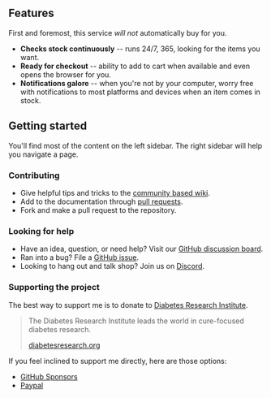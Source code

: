 
## Features

First and foremost, this service _will not_ automatically buy for you.

- **Checks stock continuously** -- runs 24/7, 365, looking for the items you want.
- **Ready for checkout** -- ability to add to cart when available and even opens the browser for you.
- **Notifications galore** -- when you're not by your computer, worry free with notifications to most platforms and devices when an item comes in stock.

## Getting started

You'll find most of the content on the left sidebar. The right sidebar will help you navigate a page.

### Contributing

- Give helpful tips and tricks to the [community based wiki](https://github.com/jef/streetmerchant/wiki).
- Add to the documentation through [pull requests](https://github.com/jef/streetmerchant/pulls).
- Fork and make a pull request to the repository.

### Looking for help

- Have an idea, question, or need help? Visit our [GitHub discussion board](https://github.com/jef/streetmerchant/discussions).
- Ran into a bug? File a [GitHub issue](https://github.com/jef/streetmerchant/issues/new/choose).
- Looking to hang out and talk shop? Join us on [Discord](https://discord.gg/gbVY4vB9JF).

### Supporting the project

The best way to support me is to donate to [Diabetes Research Institute](https://www.diabetesresearch.org/Give).

> The Diabetes Research Institute leads the world in cure-focused diabetes research.
>
> [diabetesresearch.org](https://www.diabetesresearch.org/about-DRI)

If you feel inclined to support me directly, here are those options:

- [GitHub Sponsors](https://github.com/sponsors/jef)
- [Paypal](https://www.paypal.me/jxf)
